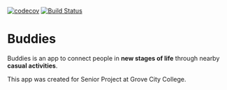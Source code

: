 [![codecov](https://codecov.io/gh/jack-and-the-beans/buddies-ios/branch/master/graph/badge.svg)](https://codecov.io/gh/jack-and-the-beans/buddies-ios) [![Build Status](https://travis-ci.org/jack-and-the-beans/buddies-ios.svg?branch=master)](https://travis-ci.org/jack-and-the-beans/buddies-ios)

# Buddies 

Buddies is an app to connect people in __new stages of life__ through nearby __casual activities__.

This app was created for Senior Project at Grove City College.
